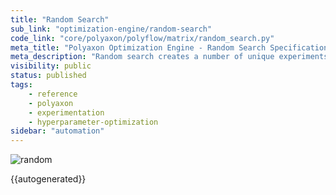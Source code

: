 ```yaml
---
title: "Random Search"
sub_link: "optimization-engine/random-search"
code_link: "core/polyaxon/polyflow/matrix/random_search.py"
meta_title: "Polyaxon Optimization Engine - Random Search Specification - Polyaxon References"
meta_description: "Random search creates a number of unique experiments by sampling randomly from a search space. Random search is a competitive method for black-box parameter tuning in machine learning."
visibility: public
status: published
tags:
    - reference
    - polyaxon
    - experimentation
    - hyperparameter-optimization
sidebar: "automation"
---
```


![random](../../../../content/images/references/optimization-engine/random-search.png)

{{autogenerated}}
